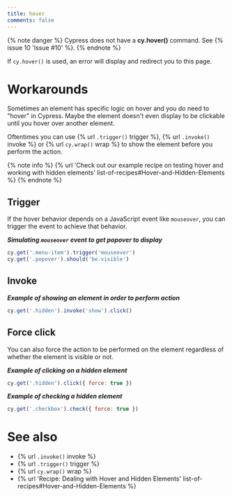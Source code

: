 ```yaml
---
title: hover
comments: false
---
```


{% note danger %}
Cypress does not have a **cy.hover()** command. See {% issue 10 'Issue #10' %}.
{% endnote %}

If `cy.hover()` is used, an error will display and redirect you to this page.

# Workarounds

Sometimes an element has specific logic on hover and you *do* need to "hover" in Cypress. Maybe the element doesn't even display to be clickable until you hover over another element.

Oftentimes you can use {% url `.trigger()` trigger %}, {% url `.invoke()` invoke %} or {% url `cy.wrap()` wrap %} to show the element before you perform the action.

{% note info %}
{% url 'Check out our example recipe on testing hover and working with hidden elements' list-of-recipes#Hover-and-Hidden-Elements %}
{% endnote %}

## Trigger

If the hover behavior depends on a JavaScript event like `mouseover`, you can trigger the event to achieve that behavior.

***Simulating `mouseover` event to get popover to display***

```javascript
cy.get('.menu-item').trigger('mouseover')
cy.get('.popover').should('be.visible')
```

## Invoke

***Example of showing an element in order to perform action***
```javascript
cy.get('.hidden').invoke('show').click()
```

## Force click

You can also force the action to be performed on the element regardless of whether the element is visible or not.

***Example of clicking on a hidden element***
```javascript
cy.get('.hidden').click({ force: true })
```

***Example of checking a hidden element***
```javascript
cy.get('.checkbox').check({ force: true })
```

# See also

- {% url `.invoke()` invoke %}
- {% url `.trigger()` trigger %}
- {% url `cy.wrap()` wrap %}
- {% url 'Recipe: Dealing with Hover and Hidden Elements' list-of-recipes#Hover-and-Hidden-Elements %}
